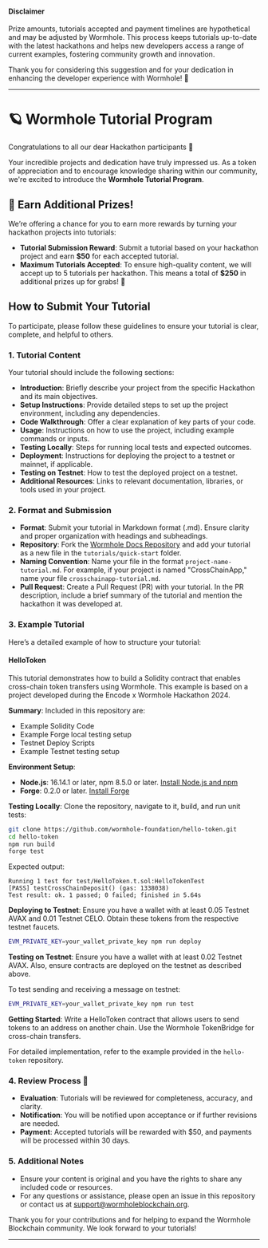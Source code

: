 
#### Disclaimer

Prize amounts, tutorials accepted and payment timelines are hypothetical and may be adjusted by Wormhole. This process keeps tutorials up-to-date with the latest hackathons and helps new developers access a range of current examples, fostering community growth and innovation.

Thank you for considering this suggestion and for your dedication in enhancing the developer experience with Wormhole! 🚀

---


# 🪐 Wormhole Tutorial Program 

Congratulations to all our dear Hackathon participants 🎉

Your incredible projects and dedication have truly impressed us. As a token of appreciation and to encourage knowledge sharing within our community, we're excited to introduce the **Wormhole Tutorial Program**. 

## 💸 Earn Additional Prizes!

We’re offering a chance for you to earn more rewards by turning your hackathon projects into tutorials:

- **Tutorial Submission Reward**: Submit a tutorial based on your hackathon project and earn **$50** for each accepted tutorial.
- **Maximum Tutorials Accepted**: To ensure high-quality content, we will accept up to 5 tutorials per hackathon. This means a total of **$250** in additional prizes up for grabs! 🎯

## How to Submit Your Tutorial

To participate, please follow these guidelines to ensure your tutorial is clear, complete, and helpful to others.

### 1. **Tutorial Content**

Your tutorial should include the following sections:

- **Introduction**: Briefly describe your project from the specific Hackathon and its main objectives.
- **Setup Instructions**: Provide detailed steps to set up the project environment, including any dependencies.
- **Code Walkthrough**: Offer a clear explanation of key parts of your code.
- **Usage**: Instructions on how to use the project, including example commands or inputs.
- **Testing Locally**: Steps for running local tests and expected outcomes.
- **Deployment**: Instructions for deploying the project to a testnet or mainnet, if applicable.
- **Testing on Testnet**: How to test the deployed project on a testnet.
- **Additional Resources**: Links to relevant documentation, libraries, or tools used in your project.

### 2. **Format and Submission**

- **Format**: Submit your tutorial in Markdown format (.md). Ensure clarity and proper organization with headings and subheadings.
- **Repository**: Fork the [Wormhole Docs Repository](https://github.com/wormhole-foundation/docs.wormhole.com/tree/main) and add your tutorial as a new file in the `tutorials/quick-start` folder.
- **Naming Convention**: Name your file in the format `project-name-tutorial.md`. For example, if your project is named "CrossChainApp," name your file `crosschainapp-tutorial.md`.
- **Pull Request**: Create a Pull Request (PR) with your tutorial. In the PR description, include a brief summary of the tutorial and mention the hackathon it was developed at.

### 3. **Example Tutorial**

Here’s a detailed example of how to structure your tutorial:

#### HelloToken

This tutorial demonstrates how to build a Solidity contract that enables cross-chain token transfers using Wormhole. This example is based on a project developed during the Encode x Wormhole Hackathon 2024.

**Summary**: 
Included in this repository are:
- Example Solidity Code
- Example Forge local testing setup
- Testnet Deploy Scripts
- Example Testnet testing setup

**Environment Setup**:
- **Node.js**: 16.14.1 or later, npm 8.5.0 or later. [Install Node.js and npm](https://docs.npmjs.com/downloading-and-installing-node-js-and-npm)
- **Forge**: 0.2.0 or later. [Install Forge](https://book.getfoundry.sh/getting-started/installation)

**Testing Locally**:
Clone the repository, navigate to it, build, and run unit tests:
```bash
git clone https://github.com/wormhole-foundation/hello-token.git
cd hello-token
npm run build
forge test
```
Expected output:
```
Running 1 test for test/HelloToken.t.sol:HelloTokenTest
[PASS] testCrossChainDeposit() (gas: 1338038)
Test result: ok. 1 passed; 0 failed; finished in 5.64s
```

**Deploying to Testnet**:
Ensure you have a wallet with at least 0.05 Testnet AVAX and 0.01 Testnet CELO. Obtain these tokens from the respective testnet faucets.

```bash
EVM_PRIVATE_KEY=your_wallet_private_key npm run deploy
```

**Testing on Testnet**:
Ensure you have a wallet with at least 0.02 Testnet AVAX. Also, ensure contracts are deployed on the testnet as described above.

To test sending and receiving a message on testnet:
```bash
EVM_PRIVATE_KEY=your_wallet_private_key npm run test
```

**Getting Started**:
Write a HelloToken contract that allows users to send tokens to an address on another chain. Use the Wormhole TokenBridge for cross-chain transfers.

For detailed implementation, refer to the example provided in the `hello-token` repository.

### 4. **Review Process** 📝

- **Evaluation**: Tutorials will be reviewed for completeness, accuracy, and clarity.
- **Notification**: You will be notified upon acceptance or if further revisions are needed.
- **Payment**: Accepted tutorials will be rewarded with $50, and payments will be processed within 30 days.

### 5. **Additional Notes**

- Ensure your content is original and you have the rights to share any included code or resources.
- For any questions or assistance, please open an issue in this repository or contact us at [support@wormholeblockchain.org](mailto:support@wormholeblockchain.org).

Thank you for your contributions and for helping to expand the Wormhole Blockchain community. We look forward to your tutorials!

---
